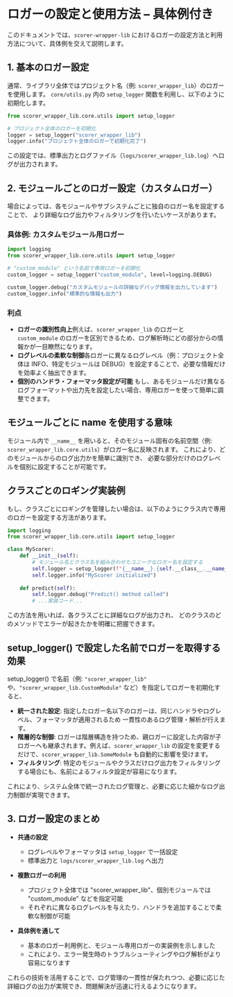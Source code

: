 # ロガーの設定と使用方法 – 具体例付き

このドキュメントでは、`scorer-wrapper-lib` におけるロガーの設定方法と利用方法について、具体例を交えて説明します。

## 1. 基本のロガー設定

通常、ライブラリ全体ではプロジェクト名（例: `scorer_wrapper_lib`）のロガーを使用します。
`core/utils.py` 内の `setup_logger` 関数を利用し、以下のように初期化します。

```python
from scorer_wrapper_lib.core.utils import setup_logger

# プロジェクト全体のロガーを初期化
logger = setup_logger("scorer_wrapper_lib")
logger.info("プロジェクト全体のロガーで初期化完了")
```

この設定では、標準出力とログファイル（`logs/scorer_wrapper_lib.log`）へログが出力されます。

## 2. モジュールごとのロガー設定（カスタムロガー）

場合によっては、各モジュールやサブシステムごとに独自のロガー名を設定することで、
より詳細なログ出力やフィルタリングを行いたいケースがあります。

### 具体例: カスタムモジュール用ロガー

```python
import logging
from scorer_wrapper_lib.core.utils import setup_logger

# "custom_module" という名前で専用ロガーを初期化
custom_logger = setup_logger("custom_module", level=logging.DEBUG)

custom_logger.debug("カスタムモジュールの詳細なデバッグ情報を出力しています")
custom_logger.info("標準的な情報も出力")
```

### 利点

- **ロガーの識別性向上**例えば、`scorer_wrapper_lib` のロガーと `custom_module` のロガーを区別できるため、ログ解析時にどの部分からの情報かが一目瞭然になります。
- **ログレベルの柔軟な制御**各ロガーに異なるログレベル（例：プロジェクト全体は INFO、特定モジュールは DEBUG）を設定することで、必要な情報だけを効率よく抽出できます。
- **個別のハンドラ・フォーマッタ設定が可能**
  もし、あるモジュールだけ異なるログフォーマットや出力先を設定したい場合、専用ロガーを使って簡単に調整できます。

## モジュールごとに __name__ を使用する意味

モジュール内で `__name__` を用いると、そのモジュール固有の名前空間（例: `scorer_wrapper_lib.core.utils`）がロガー名に反映されます。
これにより、どのモジュールからのログ出力かを簡単に識別でき、
必要な部分だけのログレベルを個別に設定することが可能です。

## クラスごとのロギング実装例

もし、クラスごとにロギングを管理したい場合は、以下のようにクラス内で専用のロガーを設定する方法があります。

```python
import logging
from scorer_wrapper_lib.core.utils import setup_logger

class MyScorer:
    def __init__(self):
        # モジュール名とクラス名を組み合わせたユニークなロガー名を設定する
        self.logger = setup_logger(f"{__name__}.{self.__class__.__name__}", level=logging.DEBUG)
        self.logger.info("MyScorer initialized")
  
    def predict(self):
        self.logger.debug("Predict() method called")
        # ...実装コード...
```

この方法を用いれば、各クラスごとに詳細なログが出力され、
どのクラスのどのメソッドでエラーが起きたかを明確に把握できます。

## setup_logger() で設定した名前でロガーを取得する効果

setup_logger() で名前（例: `"scorer_wrapper_lib"` や、`"scorer_wrapper_lib.CustomModule"` など）を指定してロガーを初期化すると、

- **統一された設定**: 指定したロガー名以下のロガーは、同じハンドラやログレベル、フォーマッタが適用されるため
  一貫性のあるログ管理・解析が行えます。
- **階層的な制御**: ロガーは階層構造を持つため、親ロガーに設定した内容が子ロガーへも継承されます。例えば、`scorer_wrapper_lib` の設定を変更するだけで、`scorer_wrapper_lib.SomeModule` も自動的に影響を受けます。
- **フィルタリング**: 特定のモジュールやクラスだけログ出力をフィルタリングする場合にも、名前によるフィルタ設定が容易になります。

これにより、システム全体で統一されたログ管理と、必要に応じた細かなログ出力制御が実現できます。

## 3. ロガー設定のまとめ

- **共通の設定**

  - ログレベルやフォーマッタは `setup_logger` で一括設定
  - 標準出力と `logs/scorer_wrapper_lib.log` へ出力
- **複数ロガーの利用**

  - プロジェクト全体では "scorer_wrapper_lib"、個別モジュールでは "custom_module" などを指定可能
  - それぞれに異なるログレベルを与えたり、ハンドラを追加することで柔軟な制御が可能
- **具体例を通して**

  - 基本のロガー利用例と、モジュール専用ロガーの実装例を示しました
  - これにより、エラー発生時のトラブルシューティングやログ解析がより容易になります

これらの技術を活用することで、ログ管理の一貫性が保たれつつ、必要に応じた詳細ログの出力が実現でき、問題解決が迅速に行えるようになります。
